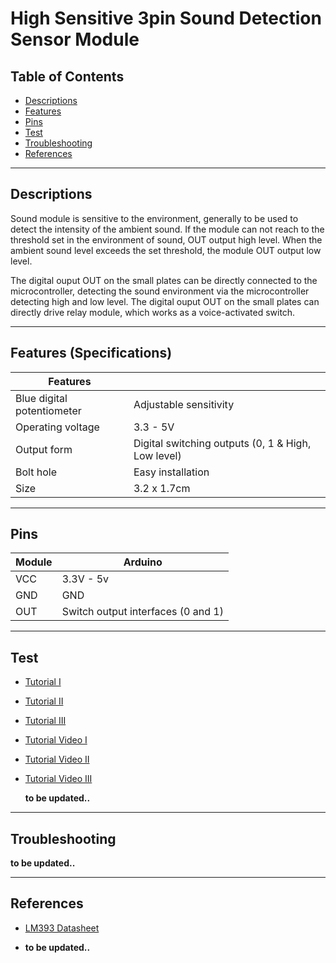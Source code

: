 # High Sensitive 3pin Sound Detection Sensor Module

## Table of Contents

-   [Descriptions](#descriptions)
-   [Features](#features)
-   [Pins](#pins)
-   [Test](#test-code)
-   [Troubleshooting](#troubleshooting)
-   [References](#references)

---

## Descriptions

Sound module is sensitive to the environment, generally to be used to detect the intensity of the ambient sound. If the module can not reach to the threshold set in the environment of sound, OUT output high level. When the ambient sound level exceeds the set threshold, the module OUT output low level.

The digital ouput OUT on the small plates can be directly connected to the microcontroller, detecting the sound environment via the microcontroller detecting high and low level.
The digital ouput OUT on the small plates can directly drive relay module, which works as a voice-activated switch.

---

## Features (Specifications)

| Features                   |                                                    |
| -------------------------- | -------------------------------------------------- |
| Blue digital potentiometer | Adjustable sensitivity                             |
| Operating voltage          | 3.3 - 5V                                           |
| Output form                | Digital switching outputs (0, 1 & High, Low level) |
| Bolt hole                  | Easy installation                                  |
| Size                       | 3.2 x 1.7cm                                        |

---

## Pins

| Module | Arduino                            |
| ------ | ---------------------------------- |
| VCC    | 3.3V - 5v                          |
| GND    | GND                                |
| OUT    | Switch output interfaces (0 and 1) |

---

## Test

-   [Tutorial I](https://www.electronicshub.org/interfacing-sound-sensor-with-arduino/)
-   [Tutorial II](https://www.instructables.com/Simple-FC-04-Sound-Sensor-Demo/)
-   [Tutorial III](https://lastminuteengineers.com/sound-sensor-arduino-tutorial/)

-   [Tutorial Video I](https://www.youtube.com/watch?v=setjiVH0_IY)
-   [Tutorial Video II](https://www.youtube.com/watch?v=RBp_i5gadqY)
-   [Tutorial Video III](https://youtu.be/PYkzJQhFNlA)

    **to be updated..**

---

## Troubleshooting

**to be updated..**

---

## References

-   [LM393 Datasheet](https://bit.ly/2PngwO8)

-   **to be updated..**
